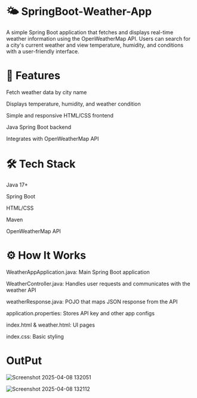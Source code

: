 # 🌤️ SpringBoot-Weather-App
A simple Spring Boot application that fetches and displays real-time weather information using the OpenWeatherMap API. Users can search for a city's current weather and view temperature, humidity, and conditions with a user-friendly interface.

# 🚀 Features
Fetch weather data by city name

Displays temperature, humidity, and weather condition

Simple and responsive HTML/CSS frontend

Java Spring Boot backend

Integrates with OpenWeatherMap API

# 🛠️ Tech Stack
Java 17+

Spring Boot

HTML/CSS

Maven

OpenWeatherMap API

# ⚙️ How It Works
WeatherAppApplication.java: Main Spring Boot application

WeatherController.java: Handles user requests and communicates with the weather API

weatherResponse.java: POJO that maps JSON response from the API

application.properties: Stores API key and other app configs

index.html & weather.html: UI pages

index.css: Basic styling

# OutPut
![Screenshot 2025-04-08 132051](https://github.com/user-attachments/assets/afdb0895-425b-4bd5-ba92-e66e83e6f88e)

![Screenshot 2025-04-08 132112](https://github.com/user-attachments/assets/723c8cb7-cd3a-4b64-943c-053da2d5b6a1)
